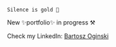 ```
Silence is gold 🤫
```
New ✨portfolio✨ in progress ⚒️

Check my LinkedIn: [Bartosz Oginski](https://www.linkedin.com/in/bartosz-oginski/)
